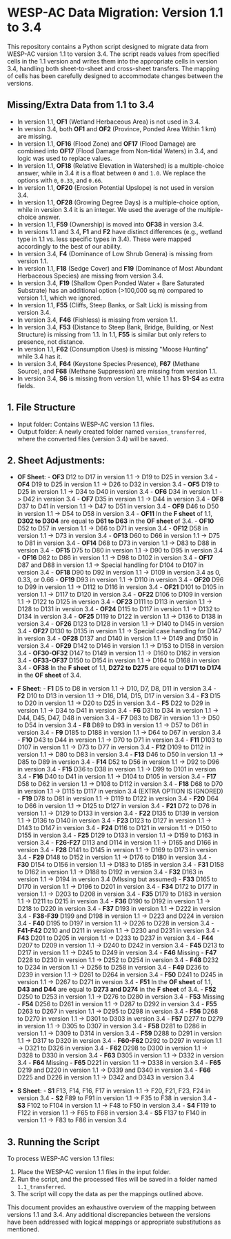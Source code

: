 # WESP-AC Data Migration: Version 1.1 to 3.4

This repository contains a Python script designed to migrate data from WESP-AC version 1.1 to version 3.4. The script reads values from specified cells in the 1.1 version and writes them into the appropriate cells in version 3.4, handling both sheet-to-sheet and cross-sheet transfers. The mapping of cells has been carefully designed to accommodate changes between the versions.

## Missing/Extra Data from 1.1 to 3.4

- In version 1.1, **OF1** (Wetland Herbaceous Area) is not used in 3.4.
- In version 3.4, both **OF1** and **OF2** (Province, Ponded Area Within 1 km) are missing.
- In version 1.1, **OF16** (Flood Zone) and **OF17** (Flood Damage) are combined into **OF17** (Flood Damage from Non-tidal Waters) in 3.4, and logic was used to replace values.
- In version 1.1, **OF18** (Relative Elevation in Watershed) is a multiple-choice answer, while in 3.4 it is a float between `0` and `1.0`. We replace the options with `0`, `0.33`, and `0.66`.
- In version 1.1, **OF20** (Erosion Potential Upslope) is not used in version 3.4.
- In version 1.1, **OF28** (Growing Degree Days) is a multiple-choice option, while in version 3.4 it is an integer. We used the average of the multiple-choice answer.
- In version 1.1, **F59** (Ownership) is moved into **OF38** in version 3.4.
- In versions 1.1 and 3.4, **F1** and **F2** have distinct differences (e.g., wetland type in 1.1 vs. less specific types in 3.4). These were mapped accordingly to the best of our ability.
- In version 3.4, **F4** (Dominance of Low Shrub Genera) is missing from version 1.1.
- In version 1.1, **F18** (Sedge Cover) and **F19** (Dominance of Most Abundant Herbaceous Species) are missing from version 3.4.
- In version 3.4, **F19** (Shallow Open Ponded Water + Bare Saturated Substrate) has an additional option (>100,000 sq.m) compared to version 1.1, which we ignored.
- In version 1.1, **F55** (Cliffs, Steep Banks, or Salt Lick) is missing from version 3.4.
- In version 3.4, **F46** (Fishless) is missing from version 1.1.
- In version 3.4, **F53** (Distance to Steep Bank, Bridge, Building, or Nest Structure) is missing from 1.1. In 1.1, **F55** is similar but only refers to presence, not distance.
- In version 1.1, **F62** (Consumption Uses) is missing "Moose Hunting" while 3.4 has it.
- In version 3.4, **F64** (Keystone Species Presence), **F67** (Methane Source), and **F68** (Methane Suppression) are missing from version 1.1.
- In version 3.4, **S6** is missing from version 1.1, while 1.1 has **S1-S4** as extra fields.


## 1. **File Structure**
   - Input folder: Contains WESP-AC version 1.1 files.
   - Output folder: A newly created folder named `version_transferred`, where the converted files (version 3.4) will be saved.

## 2. **Sheet Adjustments**:
   - **OF Sheet**:
	- **OF3** D12 to D17 in version 1.1 -> D19 to D25 in version 3.4
	- **OF4** D19 to D25 in version 1.1 -> D26 to D32 in version 3.4
	- **OF5** D19 to D25 in version 1.1 -> D34 to D40 in version 3.4
	- **OF6** D34 in version 1.1 -> D42 in version 3.4
	- **OF7** D35 in version 1.1 -> D44 in version 3.4
	- **OF8** D37 to D41 in version 1.1 -> D47 to D51 in version 3.4
	- **OF9** D46 to D50 in version 1.1 -> D54 to D58 in version 3.4
	- **OF11** In the **F sheet** of 1.1, **D302 to D304** are equal to **D61 to D63** in the **OF sheet** of 3.4.
	- **OF10** D52 to D57 in version 1.1 -> D66 to D71 in version 3.4
	- **OF12** D58 in version 1.1 -> D73 in version 3.4
	- **OF13** D60 to D66 in version 1.1 -> D75 to D81 in version 3.4
	- **OF14** D68 to D73 in version 1.1 -> D83 to D88 in version 3.4
	- **OF15** D75 to D80 in version 1.1 -> D90 to D95 in version 3.4
	- **OF16** D82 to D86 in version 1.1 -> D98 to D102 in version 3.4
	- **OF17** D87 and D88 in version 1.1 -> Special handling for D104 to D107 in version 3.4
	- **OF18** D90 to D92 in version 1.1 -> D109 in version 3.4 as 0, 0.33, or 0.66
	- **OF19** D93 in version 1.1 -> D110 in version 3.4
	- **OF20** D96 to D99 in version 1.1 -> D112 to D116 in version 3.4
	- **OF21** D101 to D105 in version 1.1 -> D117 to D120 in version 3.4
	- **OF22** D106 to D109 in version 1.1 -> D122 to D125 in version 3.4
	- **OF23** D111 to D113 in version 1.1 -> D128 to D131 in version 3.4
	- **OF24** D115 to D117 in version 1.1 -> D132 to D134 in version 3.4
	- **OF25** D119 to D122 in version 1.1 -> D136 to D138 in version 3.4
	- **OF26** D123 to D128 in version 1.1 -> D140 to D145 in version 3.4
	- **OF27** D130 to D135 in version 1.1 -> Special case handling for D147 in version 3.4
	- **OF28** D137 and D140 in version 1.1 -> D149 and D150 in version 3.4
	- **OF29** D142 to D146 in version 1.1 -> D153 to D158 in version 3.4
	- **OF30-OF32** D147 to D149 in version 1.1 -> D160 to D162 in version 3.4
	- **OF33-OF37** D150 to D154 in version 1.1 -> D164 to D168 in version 3.4
	- **OF38** In the **F sheet** of 1.1, **D272 to D275** are equal to **D171 to D174** in the **OF sheet** of 3.4.

   - **F Sheet**:
	- **F1** D5 to D8 in version 1.1 -> D10, D7, D8, D11 in version 3.4
	- **F2** D10 to D13 in version 1.1 -> D16, D14, D15, D17 in version 3.4
	- **F3** D15 to D20 in version 1.1 -> D20 to D25 in version 3.4
	- **F5** D22 to D29 in version 1.1 -> D34 to D41 in version 3.4
	- **F6** D31 to D34 in version 1.1 -> D44, D45, D47, D48 in version 3.4
	- **F7** D83 to D87 in version 1.1 -> D50 to D54 in version 3.4
	- **F8** D89 to D93 in version 1.1 -> D57 to D61 in version 3.4
	- **F9** D185 to D188 in version 1.1 -> D64 to D67 in version 3.4
	- **F10** D43 to D44 in version 1.1 -> D70 to D71 in version 3.4
	- **F11** D103 to D107 in version 1.1 -> D73 to D77 in version 3.4
	- **F12** D109 to D112 in version 1.1 -> D80 to D83 in version 3.4
	- **F13** D46 to D50 in version 1.1 -> D85 to D89 in version 3.4
	- **F14** D52 to D56 in version 1.1 -> D92 to D96 in version 3.4
	- **F15** D36 to D38 in version 1.1 -> D99 to D101 in version 3.4
	- **F16** D40 to D41 in version 1.1 -> D104 to D105 in version 3.4
	- **F17** D58 to D62 in version 1.1 -> D108 to D112 in version 3.4
	- **F18** D68 to D70 in version 1.1 -> D115 to D117 in version 3.4 (EXTRA OPTION IS IGNORED)
	- **F19** D78 to D81 in version 1.1 -> D119 to D122 in version 3.4
	- **F20** D64 to D66 in version 1.1 -> D125 to D127 in version 3.4
	- **F21** D72 to D76 in version 1.1 -> D129 to D133 in version 3.4
	- **F22** D135 to D139 in version 1.1 -> D136 to D140 in version 3.4
	- **F23** D123 to D127 in version 1.1 -> D143 to D147 in version 3.4
	- **F24** D116 to D121 in version 1.1 -> D150 to D155 in version 3.4
	- **F25** D129 to D133 in version 1.1 -> D159 to D163 in version 3.4
	- **F26-F27** D113 and D114 in version 1.1 -> D165 and D166 in version 3.4
	- **F28** D141 to D145 in version 1.1 -> D169 to D173 in version 3.4
	- **F29** D148 to D152 in version 1.1 -> D176 to D180 in version 3.4
	- **F30** D154 to D156 in version 1.1 -> D183 to D185 in version 3.4
	- **F31** D158 to D162 in version 1.1 -> D188 to D192 in version 3.4
	- **F32** D163 in version 1.1 -> D194 in version 3.4 (MIssing but assumed)
	- **F33** D165 to D170 in version 1.1 -> D196 to D201 in version 3.4
	- **F34** D172 to D177 in version 1.1 -> D203 to D208 in version 3.4
	- **F35** D179 to D183 in version 1.1 -> D211 to D215 in version 3.4
	- **F36** D190 to D192 in version 1.1 -> D218 to D220 in version 3.4
	- **F37** D193 in version 1.1 -> D222 in version 3.4
	- **F38-F39** D199 and D198 in version 1.1 -> D223 and D224 in version 3.4
	- **F40** D195 to D197 in version 1.1 -> D226 to D228 in version 3.4
	- **F41-F42** D210 and D211 in version 1.1 -> D230 and D231 in version 3.4
	- **F43** D201 to D205 in version 1.1 -> D233 to D237 in version 3.4
	- **F44** D207 to D209 in version 1.1 -> D240 to D242 in version 3.4
	- **F45** D213 to D217 in version 1.1 -> D245 to D249 in version 3.4
	- **F46** Missing
	- **F47** D228 to D230 in version 1.1 -> D252 to D254 in version 3.4
	- **F48** D232 to D234 in version 1.1 -> D256 to D258 in version 3.4
	- **F49** D236 to D239 in version 1.1 -> D261 to D264 in version 3.4
	- **F50** D241 to D245 in version 1.1 -> D267 to D271 in version 3.4
	- **F51** In the **OF sheet** of 1.1, **D43 and D44** are equal to **D273 and D274** in the **F sheet** of 3.4.
	- **F52** D250 to D253 in version 1.1 -> D276 to D280 in version 3.4
	- **F53** Missing
	- **F54** D256 to D261 in version 1.1 -> D287 to D292 in version 3.4
	- **F55** D263 to D267 in version 1.1 -> D295 to D298 in version 3.4
	- **F56** D268 to D270 in version 1.1 -> D301 to D303 in version 3.4
	- **F57** D277 to D279 in version 1.1 -> D305 to D307 in version 3.4
	- **F58** D281 to D286 in version 1.1 -> D309 to D314 in version 3.4
	- **F59** D288 to D291 in version 1.1 -> D317 to D320 in version 3.4
	- **F60-F62** D292 to D297 in version 1.1 -> D321 to D326 in version 3.4
	- **F62** D298 to D300 in version 1.1 -> D328 to D330 in version 3.4
	- **F63** D305 in version 1.1 -> D332 in version 3.4
	- **F64** Missing
	- **F65** D221 in version 1.1 -> D338 in version 3.4
	- **F65** D219 and D220 in version 1.1 -> D339 and D340 in version 3.4
	- **F66** D225 and D226 in version 1.1 -> D342 and D343 in version 3.4

   - **S Sheet**:
	- **S1** F13, F14, F16, F17 in version 1.1 -> F20, F21, F23, F24 in version 3.4
	- **S2** F89 to F91 in version 1.1 -> F35 to F38 in version 3.4
	- **S3** F102 to F104 in version 1.1 -> F48 to F50 in version 3.4
	- **S4** F119 to F122 in version 1.1 -> F65 to F68 in version 3.4
	- **S5** F137 to F140 in version 1.1 -> F83 to F86 in version 3.4

## 3. **Running the Script**
To process WESP-AC version 1.1 files:
1. Place the WESP-AC version 1.1 files in the input folder.
2. Run the script, and the processed files will be saved in a folder named `1.1_transferred`.
3. The script will copy the data as per the mappings outlined above.


This document provides an exhaustive overview of the mapping between versions 1.1 and 3.4. Any additional discrepancies between the versions have been addressed with logical mappings or appropriate substitutions as mentioned.
